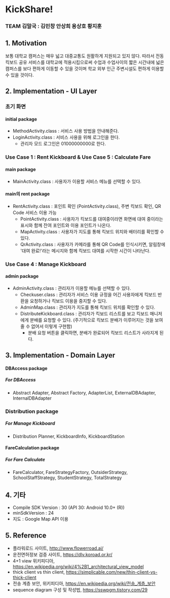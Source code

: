 # KickShare!

### TEAM 김말국 : 김민창 안상희 용상호 황지훈

## 1. Motivation
보통 대학교 캠퍼스는 매우 넓고 대중교통도 원활하게 지원되고 있지 않다. 따라서 전동 킥보드 공유 서비스를 대학교에 적용시킴으로써 수업과 수업사이의 짧은 시간내에 넓은 캠퍼스를 보다 편하게 이동할 수 있을 것이며 학교 외부 인근 주변시설도 편하게 이용할 수 있을 것이다.

## 2. Implementation - UI Layer
### 초기 화면
#### initial package
* MethodActivity.class : 서비스 사용 방법을 안내해준다.
* LoginActivity.class : 서비스 사용을 위해 로그인을 한다.
  * 관리자 모드 로그인은 01000000000로 한다.
  
### Use Case 1 : Rent Kickboard & Use Case 5 : Calculate Fare
#### main package
* MainActivity.class : 사용자가 이용할 서비스 메뉴를 선택할 수 있다.
#### main의 rent package
* RentActivity.class : 포인트 확인 (PointActivity.class), 주변 킥보드 확인, QR Code 서비스 이용 가능
  * PointActivity.class : 사용자가 킥보드를 대여중이라면 화면에 대여 중이라는 표시와 함께 잔여 포인트와 이용 포인트가 나온다.
  * MapActivity.class : 사용자가 지도를 통해 킥보드 위치와 배터리를 확인할 수 있다.
  * QrActivity.class : 사용자가 카메라를 통해 QR Code를 인식시키면, 알림창에 '대여 완료!'라는 메시지와 함께 킥보드 대여를 시작한 시간이 나타난다.
  
### Use Case 4 : Manage Kickboard
#### admin package
* AdminActivity.class : 관리자가 이용할 메뉴를 선택할 수 있다.
  * Checkuser.class : 관리자가 서비스 이용 규정을 어긴 사용자에게 킥보드 반환을 요청하거나 킥보드 이용을 중지할 수 있다.
  * AdminMap.class : 관리자가 지도를 통해 킥보드 위치를 확인할 수 있다.
  * DistributeKickboard.class : 관리자가 킥보드 리스트를 보고 킥보드 매니저에게 분배를 요청할 수 있다. (주기적으로 킥보드 분배가 이루어지는 것을 보여줄 수 없어서 이렇게 구현함)
    * 분배 요청 버튼을 클릭하면, 분배가 완료되어 킥보드 리스트가 사라지게 된다.
    
## 3. Implementation - Domain Layer
#### DBAccess package
##### For DBAccess
* Abstract Adapter, Abstract Factory, AdapterList, ExternalDBAdapter, InternalDBAdapter

### Distribution package
##### For Manage Kickboard
* Distribution Planner, KickboardInfo, KickboardStation

#### FareCalculation package
##### For Fare Calculate
* FareCalculator, FareStrategyFactory, OutsiderStrategy, SchoolStaffStrategy, StudentStrategy, TotalStrategy
    
## 4. 기타
* Compile SDK Version : 30 (API 30: Android 10.0+ (R))
* minSdkVersion : 24
* 지도 : Google Map API 이용

## 5. Reference

- 플라워로드 사이트, http://www.flowerroad.ai/
- 운전면허정보 검증 사이트, https://dlv.koroad.or.kr/
- 4+1 view 위키피디아, https://en.wikipedia.org/wiki/4%2B1_architectural_view_model  
- thick client vs thin client, https://simplicable.com/new/thin-client-vs-thick-client 
- 전송 계층 보안, 위키피디아, https://en.wikipedia.org/wiki/전송_계층_보안
- sequence diagram 구성 및 작성법, https://sswpgm.tistory.com/29
